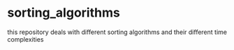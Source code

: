 # sorting_algorithms
this repository deals with different sorting algorithms and their different time complexities
